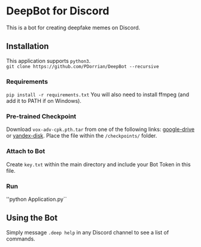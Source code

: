# DeepBot for Discord
This is a bot for creating deepfake memes on Discord.

## Installation
This application supports ``python3``.  
```git clone https://github.com/PDorrian/DeepBot --recursive```

### Requirements
```pip install -r requirements.txt```
You will also need to install ffmpeg (and add it to PATH if on Windows).

### Pre-trained Checkpoint
Download ``vox-adv-cpk.pth.tar`` from one of the following links: [google-drive](https://drive.google.com/open?id=1PyQJmkdCsAkOYwUyaj_l-l0as-iLDgeH) or [yandex-disk](https://yadi.sk/d/lEw8uRm140L_eQ).
Place the file within the ``/checkpoints/`` folder.

### Attach to Bot
Create ``key.txt`` within the main directory and include your Bot Token in this file.

### Run
''python Application.py``

## Using the Bot
Simply message ``.deep help`` in any Discord channel to see a list of commands.